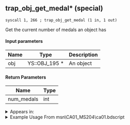 ## trap_obj_get_medal* (special)

`syscall 1, 266 ; trap_obj_get_medal (1 in, 1 out)`

Get the current number of medals an object has

#### Input parameters
| Name | Type | Description
|------|------|------------
| obj   | YS::OBJ_195 *   | An object


#### Return Parameters
| Name | Type
|------|-----
| num_medals   | int   


<details>
	<summary>Appears in:</summary>
| filename | Entity (obj)
|----------|-------------
| msn\CA01_MS204\ca01.bdscript       |           
| msn\CA07_MS105\ca07.bdscript       |           
| obj\B_CA050\b_ca.bdscript       | ((B) Grim Reaper)          
| obj\F_CA690_BTL\f_ca.bdscript       | ((F) Isla de Muerta’s chest (Grim Reaper) (Open) (BTL) (CA))          

</details>

<details>
	<summary>Example Usage From msn\CA01_MS204\ca01.bdscript</summary>
```plaintext
L106:
 gosub 12, L142
 memcpyToSp 16, 32
 pushFromPSp 32
 syscall 1, 266 ; trap_obj_get_medal (1 in, 1 out)
 pushImm 0
 syscall 4, 5 ; trap_mission_set_count (2 in, 0 out)
 pushFromPSp 0
 syscall 1, 266 ; trap_obj_get_medal (1 in, 1 out)
 pushImm 1
 syscall 4, 5 ; trap_mission_set_count (2 in, 0 out)
 pushFromPSp 16
 syscall 1, 266 ; trap_obj_get_medal (1 in, 1 out)
 pushImm 2
 syscall 4, 5 ; trap_mission_set_count (2 in, 0 out)
 halt 
 jmp L106
```
</details>

